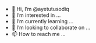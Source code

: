 - 👋 Hi, I’m @ayetutusodiq
- 👀 I’m interested in ...
- 🌱 I’m currently learning ...
- 💞️ I’m looking to collaborate on ...
- 📫 How to reach me ...

<!---
ayetutusodiq/ayetutusodiq is a ✨ special ✨ repository because its `README.md` (this file) appears on your GitHub profile.
You can click the Preview link to take a look at your changes.
--->

